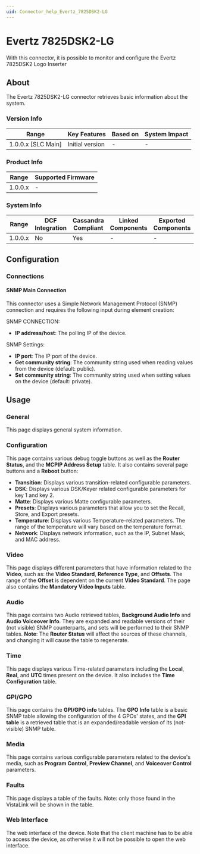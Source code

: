 ```yaml
---
uid: Connector_help_Evertz_7825DSK2-LG
---
```


# Evertz 7825DSK2-LG

With this connector, it is possible to monitor and configure the Evertz 7825DSK2 Logo Inserter

## About

The Evertz 7825DSK2-LG connector retrieves basic information about the system.

### Version Info

| Range                | Key Features     | Based on     | System Impact     |
|----------------------|------------------|--------------|-------------------|
| 1.0.0.x [SLC Main]   | Initial version  | -            | -                 |

### Product Info

| Range     | Supported Firmware     |
|-----------|------------------------|
| 1.0.0.x   | -                      |

### System Info

| Range     | DCF Integration     | Cassandra Compliant     | Linked Components     | Exported Components     |
|-----------|---------------------|-------------------------|-----------------------|-------------------------|
| 1.0.0.x   | No                  | Yes                     | -                     | -                       |

## Configuration

### Connections

#### SNMP Main Connection

This connector uses a Simple Network Management Protocol (SNMP) connection and requires the following input during element creation:

SNMP CONNECTION:

- **IP address/host**: The polling IP of the device.

SNMP Settings:

- **IP port**: The IP port of the device.
- **Get community string**: The community string used when reading values from the device (default: public).
- **Set community string**: The community string used when setting values on the device (default: private).

## Usage

### General

This page displays general system information.

### Configuration

This page contains various debug toggle buttons as well as the **Router Status**, and the **MCPIP Address Setup** table. It also contains several page buttons and a **Reboot** button:

- **Transition**: Displays various transition-related configurable parameters.
- **DSK**: Displays various DSK/Keyer related configurable parameters for key 1 and key 2.
- **Matte**: Displays various Matte configurable parameters.
- **Presets**: Displays various parameters that allow you to set the Recall, Store, and Export presets.
- **Temperature**: Displays various Temperature-related parameters. The range of the temperature will vary based on the temperature format.
- **Network**: Displays network information, such as the IP, Subnet Mask, and MAC address.

### Video

This page displays different parameters that have information related to the **Video**, such as: the **Video Standard**, **Reference Type**, and **Offsets**. The range of the **Offset** is dependent on the current **Video Standard**. The page also contains the **Mandatory Video Inputs** table.

### Audio

This page contains two Audio retrieved tables, **Background Audio Info** and **Audio Voiceover Info**. They are expanded and readable versions of their (not visible) SNMP counterparts, and sets will be performed to their SNMP tables. **Note**: The **Router Status** will affect the sources of these channels, and changing it will cause the table to regenerate.

### Time

This page displays various Time-related parameters including the **Local**, **Real**, and **UTC** times present on the device. It also includes the **Time Configuration** table.

### GPI/GPO

This page contains the **GPI/GPO info** tables. The **GPO Info** table is a basic SNMP table allowing the configuration of the 4 GPOs' states, and the **GPI table** is a retrieved table that is an expanded/readable version of its (not-visible) SNMP table.

### Media

This page contains various configurable parameters related to the device's media, such as **Program Control**, **Preview Channel**, and **Voiceover Control** parameters.

### Faults

This page displays a table of the faults. Note: only those found in the VistaLink will be shown in the table.

### Web Interface

The web interface of the device. Note that the client machine has to be able to access the device, as otherwise it will not be possible to open the web interface.
